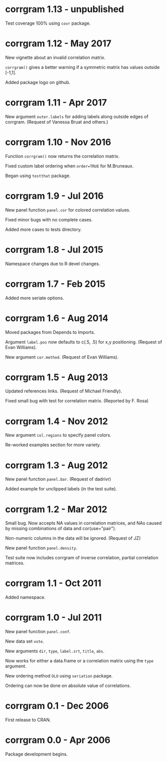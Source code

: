 
# corrgram 1.13 - unpublished

Test coverage 100% using `covr` package.

# corrgram 1.12 - May 2017

New vignette about an invalid correlation matrix.

`corrgram()` gives a better warning if a symmetric matrix has values outside [-1,1].

Added package logo on github.

# corrgram 1.11 - Apr 2017

New argument `outer.labels` for adding labels along outside edges of corrgram. (Request of Vanessa Bruat and others.)

# corrgram 1.10 - Nov 2016

Function `corrgram()` now returns the correlation matrix.

Fixed custom label ordering when `order=TRUE` for M.Bruneaux.

Began using `testthat` package.

# corrgram 1.9 - Jul 2016

New panel function `panel.cor` for colored correlation values.

Fixed minor bugs with no complete cases.

Added more cases to tests directory.

# corrgram 1.8 - Jul 2015

Namespace changes due to R devel changes.

# corrgram 1.7 - Feb 2015

Added more seriate options.

# corrgram 1.6 - Aug 2014

Moved packages from Depends to Imports.

Argument `label.pos` now defaults to c(.5, .5) for x,y positioning. (Request of Evan Williams).

New argument `cor.method`. (Request of Evan Williams).

# corrgram 1.5 - Aug 2013

Updated references links.  (Request of Michael Friendly).

Fixed small bug with test for correlation matrix. (Reported by F. Rosa)

# corrgram 1.4 - Nov 2012

New argument `col.regions` to specify panel colors.

Re-worked examples section for more variety.

# corrgram 1.3 - Aug 2012

New panel function `panel.bar`.  (Request of dadrivr)

Added example for unclipped labels (in the test suite).

# corrgram 1.2 - Mar 2012

Small bug.  Now accepts NA values in correlation matrices, and
NAs caused by missing combinations of data and cor(use="pair").

Non-numeric columns in the data will be ignored. (Request of JZ)

New panel function `panel.density`.

Test suite now includes corrgram of inverse correlation, partial
correlation matrices.

# corrgram 1.1 - Oct 2011

Added namespace.

# corrgram 1.0 - Jul 2011

New panel function `panel.conf`.

New data set `vote`.

New arguments `dir`, `type`, `label.srt`, `title`, `abs`.

Now works for either a data.frame or a correlation matrix using the
`type` argument.

New ordering method `OLO` using `seriation` package.

Ordering can now be done on absolute value of correlations.

# corrgram 0.1 - Dec 2006

First release to CRAN.

# corrgram 0.0  - Apr 2006

Package development begins.
